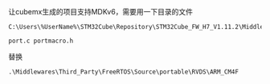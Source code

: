 让cubemx生成的项目支持MDKv6，需要用一下目录的文件

```
C:\Users\%UserName%\STM32Cube\Repository\STM32Cube_FW_H7_V1.11.2\Middlewares\Third_Party\FreeRTOS\Source\portable\GCC\ARM_CM4F

port.c portmacro.h
```

替换

```
.\Middlewares\Third_Party\FreeRTOS\Source\portable\RVDS\ARM_CM4F
```
